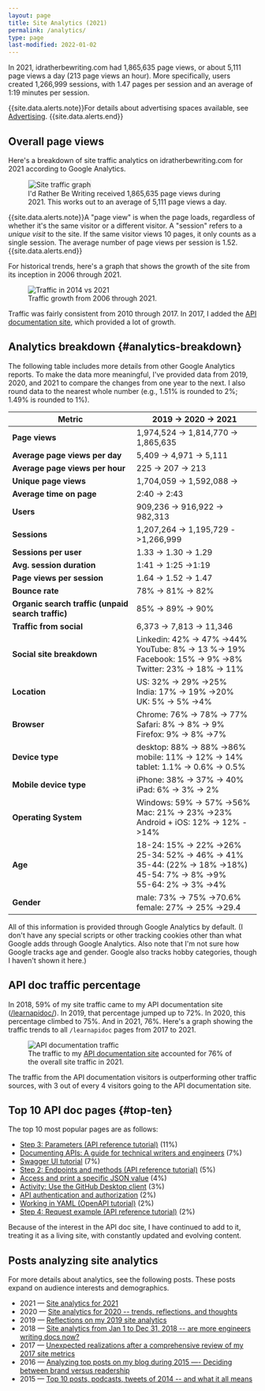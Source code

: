 ```yaml
---
layout: page
title: Site Analytics (2021)
permalink: /analytics/
type: page
last-modified: 2022-01-02
---
```


In 2021, idratherbewriting.com had 1,865,635 page views, or about 5,111 page views a day (213 page views an hour). More specifically, users created 1,266,999 sessions, with 1.47 pages per session and an average of 1:19 minutes per session.

{{site.data.alerts.note}}For details about advertising spaces available, see <a href="/advertising">Advertising</a>. {{site.data.alerts.end}}

## Overall page views

Here's a breakdown of site traffic analytics on idratherbewriting.com for 2021 according to Google Analytics.

<figure><img style="border: 1px solid #dedede" src="https://s3.us-west-1.wasabisys.com/idbwmedia.com/images/analytics2021pageviews.png" alt="Site traffic graph" /> <figcaption>I'd Rather Be Writing received 1,865,635 page views during 2021. This works out to an average of 5,111 page views a day.</figcaption></figure>

{{site.data.alerts.note}}A "page view" is when the page loads, regardless of whether it's the same visitor or a different visitor. A "session" refers to a <i>unique visit</i> to the site. If the same visitor views 10 pages, it only counts as a single session. The average number of page views per session is 1.52.{{site.data.alerts.end}}

For historical trends, here's a graph that shows the growth of the site from its inception in 2006 through 2021.

<figure><img src="https://s3.us-west-1.wasabisys.com/idbwmedia.com/images/analytics2006through2021.png" alt="Traffic in 2014 vs 2021" /><figcaption>Traffic growth from 2006 through 2021.</figcaption></figure>

Traffic was fairly consistent from 2010 through 2017. In 2017, I added the [API documentation site](/learnapidoc/), which provided a lot of growth.

## Analytics breakdown {#analytics-breakdown}

The following table includes more details from other Google Analytics reports. To make the data more meaningful, I've provided data from 2019, 2020, and 2021 to compare the changes from one year to the next. I also round data to the nearest whole number (e.g., 1.51% is rounded to 2%; 1.49% is rounded to 1%).

<table style="width: 100%">
<colgroup>
  <col width="50%" />
  <col width="50%" />
</colgroup>
  <thead>
  <tr>
    <th>Metric</th>
    <th>2019 -> 2020 -> 2021</th>
  </tr>
  </thead>
  <tbody>
  <tr>
    <td markdown="span"><b>Page views</b></td>
    <td markdown="span">1,974,524 -> 1,814,770 -> 1,865,635</td>
  </tr>
  <tr>
    <td markdown="span"><b>Average page views per day</b></td>
    <td markdown="span">5,409 -> 4,971 -> 5,111</td>
  </tr>
  <tr>
    <td markdown="span"><b>Average page views per hour</b></td>
    <td markdown="span">225 -> 207 -> 213</td>
  </tr>
  <tr>
    <td markdown="span"><b>Unique page views</b></td>
    <td markdown="span">1,704,059 -> 1,592,088 -></td>
  </tr>
  <tr>
    <td markdown="span"><b>Average time on page</b></td>
    <td markdown="span">2:40 -> 2:43</td>
  </tr>
  <tr>
    <td markdown="span"><b>Users</b></td>
    <td markdown="span">909,236 -> 916,922 -> 982,313</td>
  </tr>
  <tr>
    <td markdown="span"><b>Sessions</b></td>
    <td markdown="span">1,207,264 -> 1,195,729 ->1,266,999</td>
  </tr>
  <tr>
    <td markdown="span"><b>Sessions per user</b></td>
    <td markdown="span">1.33 -> 1.30 -> 1.29</td>
  </tr>
  <tr>
    <td markdown="span"><b>Avg. session duration</b></td>
    <td markdown="span">1:41 -> 1:25 ->1:19 </td>
  </tr>
  <tr>
    <td markdown="span"><b>Page views per session</b></td>
    <td markdown="span">1.64 -> 1.52 -> 1.47</td>
  </tr>
  <tr>
    <td markdown="span"><b>Bounce rate</b></td>
    <td markdown="span">78% -> 81% -> 82%</td>
  </tr>
  <tr>
    <td markdown="span"><b>Organic search traffic (unpaid search traffic)</b></td>
    <td markdown="span">85% -> 89% -> 90%</td>
  </tr>
  <tr>
    <td markdown="span"><b>Traffic from social</b></td>
    <td markdown="span">6,373 -> 7,813 -> 11,346</td>
  </tr>
  <tr>
    <td markdown="span"><b>Social site breakdown</b></td>
    <td markdown="span">Linkedin: 42% -> 47% ->44%<br/>YouTube: 8% -> 13 %-> 19%<br/> Facebook: 15% -> 9% ->8%<br/>Twitter: 23% -> 18% -> 11%</td>
  </tr>
  <tr>
    <td markdown="span"><b>Location</b></td>
    <td markdown="span">US: 32% -> 29% ->25% <br/>India: 17% -> 19% ->20%<br/>UK: 5% -> 5% ->4%</td>
  </tr>
  <tr>
    <td markdown="span"><b>Browser</b></td>
    <td markdown="span">Chrome: 76% -> 78% -> 77%<br/> Safari: 8% -> 8% -> 9%<br/>Firefox: 9% -> 8% ->7%</td>
  </tr>
  <tr>
    <td markdown="span"><b>Device type</b></td>
    <td markdown="span">desktop: 88% -> 88% ->86%<br/> mobile: 11% -> 12% -> 14%<br/>tablet: 1.1% -> 0.6% -> 0.5%</td>
  </tr>
  <tr>
    <td markdown="span"><b>Mobile device type</b></td>
    <td markdown="span">iPhone: 38% -> 37% -> 40%<br/>iPad: 6% -> 3% -> 2%
    </td>
  </tr>
  <tr>
    <td markdown="span"><b>Operating System</b></td>
    <td markdown="span">Windows: 59% -> 57% ->56%<br/>Mac: 21% -> 23% ->23%<br/>Android + iOS: 12% -> 12% ->14%</td>
  </tr>
  <tr>
    <td markdown="span"><b>Age</b></td>
    <td markdown="span">18-24: 15% -> 22% ->26%<br/>25-34: 52% -> 46% -> 41%<br/>35-44: (22% -> 18% ->18%)<br/>45-54: 7% -> 8% ->9%<br/>55-64: 2% -> 3% ->4%</td>
  </tr>
  <tr>
    <td markdown="span"><b>Gender</b></td>
    <td markdown="span">male: 73% -> 75% ->70.6%<br/>female: 27% -> 25% ->29.4</td>
  </tr>
  </tbody>
</table>

All of this information is provided through Google Analytics by default. (I don't have any special scripts or other tracking cookies other than what Google adds through Google Analytics. Also note that I'm not sure how Google tracks age and gender. Google also tracks hobby categories, though I haven't shown it here.)

## API doc traffic percentage

In 2018, 59% of my site traffic came to my API documentation site ([/learnapidoc/](/learnapidoc/)). In 2019, that percentage jumped up to 72%. In 2020, this percentage climbed to 75%. And in 2021, 76%. Here's a graph showing the traffic trends to all `/learnapidoc` pages from 2017 to 2021.

<figure><img src="https://s3.us-west-1.wasabisys.com/idbwmedia.com/images/learnapidoc_traffic_2021.png" alt="API documentation traffic" /> <figcaption>The traffic to my <a href='/learnapidoc/'>API documentation site</a> accounted for 76% of the overall site traffic in 2021.</figcaption></figure>

The traffic from the API documentation visitors is outperforming other traffic sources, with 3 out of every 4 visitors going to the API documentation site.

## Top 10 API doc pages {#top-ten}

The top 10 most popular pages are as follows:

* [Step 3: Parameters (API reference tutorial)](/learnapidoc/docapis_doc_parameters.html) (11%)
* [Documenting APIs: A guide for technical writers and engineers](/learnapidoc/) (7%)
* [Swagger UI tutorial](/learnapidoc/pubapis_swagger.html) (7%)
* [Step 2: Endpoints and methods (API reference tutorial)](/learnapidoc/docapis_resource_endpoints.html) (5%)
* [Access and print a specific JSON value](/learnapidoc/docapis_access_json_values.html) (4%)
* [Activity: Use the GitHub Desktop client](/learnapidoc/pubapis_github_desktop_client.html) (3%)
* [API authentication and authorization](/learnapidoc/docapis_more_about_authorization.html) (2%)
* [Working in YAML (OpenAPI tutorial)](/learnapidoc/pubapis_yaml.html) (2%)
* [Step 4: Request example (API reference tutorial)](/learnapidoc/docapis_doc_sample_requests.html) (2%)

Because of the interest in the API doc site, I have continued to add to it, treating it as a living site, with constantly updated and evolving content.

## Posts analyzing site analytics

For more details about analytics, see the following posts. These posts expand on audience interests and demographics.

* 2021 &mdash; [Site analytics for 2021](/blog/2021-site-analytics-reflections/)
* 2020 &mdash; [Site analytics for 2020 -- trends, reflections, and thoughts](/blog/site-analytics-reflections/)
* 2019 &mdash; [Reflections on my 2019 site analytics](/blog/reflections-on-site-analytics-for-2019/)
* 2018 &mdash; [Site analytics from Jan 1 to Dec 31, 2018 -- are more engineers writing docs now?](/2019/01/14/site-analytics-from-2018-59-percent-traffic-going-to-api-doc-site/)
* 2017 &mdash; [Unexpected realizations after a comprehensive review of my 2017 site metrics](/2018/01/11/comprehensive-metrics-for-idratherbewriting-in-2017)
* 2016 &mdash; [Analyzing top posts on my blog during 2015 —- Deciding between brand versus readership](/2016/01/01/analyzing-top-posts-trends-on-idratherbewriting-blog/)
* 2015 &mdash; [Top 10 posts, podcasts, tweets of 2014 -- and what it all means](/2015/01/05/top-10-posts-podcasts-tweets-of-2014-and-what-it-all-means/)
